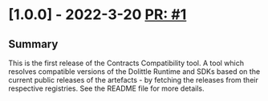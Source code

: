 # [1.0.0] - 2022-3-20 [PR: #1](https://github.com/dolittle/contracts-compatibility/pull/1)
## Summary

This is the first release of the Contracts Compatibility tool. A tool which resolves compatible versions of the Dolittle Runtime and SDKs based on the current public releases of the artefacts - by fetching the releases from their respective registries. See the README file for more details.


